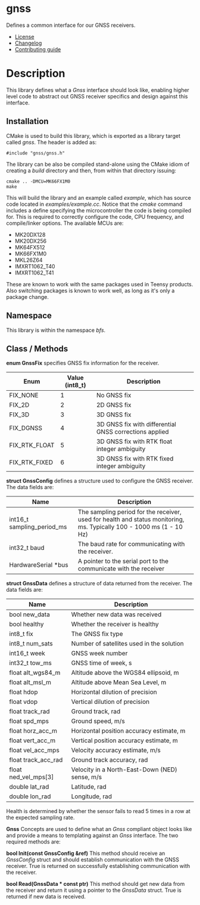 # gnss
Defines a common interface for our GNSS receivers.
   * [License](LICENSE.md)
   * [Changelog](CHANGELOG.md)
   * [Contributing guide](CONTRIBUTING.md)

# Description
This library defines what a *Gnss* interface should look like, enabling higher level code to abstract out GNSS receiver specifics and design against this interface.

## Installation
CMake is used to build this library, which is exported as a library target called *gnss*. The header is added as:

```
#include "gnss/gnss.h"
```

The library can be also be compiled stand-alone using the CMake idiom of creating a *build* directory and then, from within that directory issuing:

```
cmake .. -DMCU=MK66FX1M0
make
```

This will build the library and an example called *example*, which has source code located in *examples/example.cc*. Notice that the *cmake* command includes a define specifying the microcontroller the code is being compiled for. This is required to correctly configure the code, CPU frequency, and compile/linker options. The available MCUs are:
   * MK20DX128
   * MK20DX256
   * MK64FX512
   * MK66FX1M0
   * MKL26Z64
   * IMXRT1062_T40
   * IMXRT1062_T41

These are known to work with the same packages used in Teensy products. Also switching packages is known to work well, as long as it's only a package change.

## Namespace
This library is within the namespace *bfs*.

## Class / Methods

**enum GnssFix** specifies GNSS fix information for the receiver.

| Enum | Value (int8_t) | Description |
| --- | --- | --- |
| FIX_NONE | 1 | No GNSS fix |
| FIX_2D | 2 | 2D GNSS fix |
| FIX_3D | 3 | 3D GNSS fix |
| FIX_DGNSS | 4 | 3D GNSS fix with differential GNSS corrections applied |
| FIX_RTK_FLOAT | 5 | 3D GNSS fix with RTK float integer ambiguity |
| FIX_RTK_FIXED | 6 | 3D GNSS fix with RTK fixed integer ambiguity |

**struct GnssConfig** defines a structure used to configure the GNSS receiver. The data fields are:

| Name | Description |
| --- | --- |
| int16_t sampling_period_ms | The sampling period for the receiver, used for health and status monitoring, ms. Typically 100 - 1000 ms (1 - 10 Hz) |
| int32_t baud | The baud rate for communicating with the receiver. |
| HardwareSerial *bus | A pointer to the serial port to the communicate with the receiver |

**struct GnssData** defines a structure of data returned from the receiver. The data fields are:

| Name | Description |
| --- | --- |
| bool new_data | Whether new data was received |
| bool healthy | Whether the receiver is healthy |
| int8_t fix | The GNSS fix type |
| int8_t num_sats | Number of satellites used in the solution |
| int16_t week | GNSS week number |
| int32_t tow_ms | GNSS time of week, s |
| float alt_wgs84_m | Altitude above the WGS84 ellipsoid, m |
| float alt_msl_m | Altitude above Mean Sea Level, m |
| float hdop | Horizontal dilution of precision |
| float vdop | Vertical dilution of precision |
| float track_rad | Ground track, rad |
| float spd_mps | Ground speed, m/s |
| float horz_acc_m | Horizontal position accuracy estimate, m |
| float vert_acc_m | Vertical position accuracy estimate, m |
| float vel_acc_mps | Velocity accuracy estimate, m/s |
| float track_acc_rad | Ground track accuracy, rad |
| float ned_vel_mps[3] | Velocity in a North-East-Down (NED) sense, m/s |
| double lat_rad | Latitude, rad |
| double lon_rad | Longitude, rad |


Health is determined by whether the sensor fails to read 5 times in a row at the expected sampling rate.

**Gnss** Concepts are used to define what an *Gnss* compliant object looks like and provide a means to templating against an *Gnss* interface. The two required methods are:

**bool Init(const GnssConfig &ref)** This method should receive an *GnssConfig* struct and should establish communication with the GNSS receiver. True is returned on successfully establishing communication with the receiver.

**bool Read(GnssData &ast; const ptr)** This method should get new data from the receiver and return it using a pointer to the *GnssData* struct. True is returned if new data is received.
